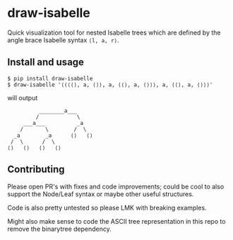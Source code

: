 # draw-isabelle

Quick visualization tool for nested Isabelle trees which are defined by the angle brace Isabelle syntax `⟨l, a, r⟩`.


## Install and usage

```console
$ pip install draw-isabelle
$ draw-isabelle '⟨⟨⟨⟨⟩, a, ⟨⟩⟩, a, ⟨⟨⟩, a, ⟨⟩⟩⟩, a, ⟨⟨⟩, a, ⟨⟩⟩⟩'
```

will output
```
          ________a___
         /            \
     ___a___          _a
    /       \        /  \
  _a        _a      ⟨⟩   ⟨⟩
 /  \      /  \
⟨⟩   ⟨⟩   ⟨⟩   ⟨⟩
```


## Contributing
Please open PR's with fixes and code improvements; could be cool to also support the Node/Leaf syntax or maybe other useful structures.

Code is also pretty untested so please LMK with breaking examples.

Might also make sense to code the ASCII tree representation in this repo to remove the binarytree dependency.
